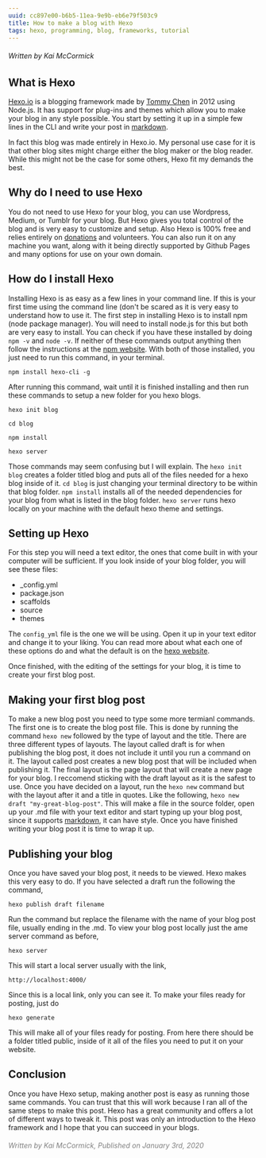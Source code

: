 ```yaml
---
uuid: cc897e00-b6b5-11ea-9e9b-eb6e79f503c9
title: How to make a blog with Hexo
tags: hexo, programming, blog, frameworks, tutorial
---
```

###### Written by Kai McCormick
## What is Hexo

[Hexo.io](https://hexo.io) is a blogging framework made by [Tommy Chen](https://github.com/tommy351) in 2012 using Node.js. It has support for plug-ins and themes which allow you to make your blog in any style possible. You start by setting it up in a simple few lines in the CLI and write your post in [markdown](https://www.markdownguide.org/getting-started). 

In fact this blog was made entirely in Hexo.io. My personal use case for it is that other blog sites might charge either the blog maker or the blog reader. While this might not be the case for some others, Hexo fit my demands the best.
## Why do I need to use Hexo

You do not need to use Hexo for your blog, you can use Wordpress, Medium, or Tumblr for your blog. But Hexo gives you total control of the blog and is very easy to customize and setup. Also Hexo is 100% free and relies entirely on [donations](https://opencollective.com/hexo) and volunteers. You can also run it on any machine you want, along with it being directly supported by Github Pages and many options for use on your own domain.

## How do I install Hexo

Installing Hexo is as easy as a few lines in your command line. If this is your first time using the command line (don't be scared as it is very easy to understand how to use it. The first step in installing Hexo is to install npm (node package manager). You will need to install node.js for this but both are very easy to install. You can check if you have these installed by doing `npm -v` and `node -v`. If neither of these commands output anything then follow the instructions at the [npm website](https://nodejs.org/en/). With both of those installed, you just need to run this command, in your terminal. 

`npm install hexo-cli -g`

After running this command, wait until it is finished installing and then run these commands to setup a new folder for you hexo blogs.

`hexo init blog`

`cd blog`

`npm install`

`hexo server`

Those commands may seem confusing but I will explain. The `hexo init blog` creates a folder titled blog and puts all of the files needed for a hexo blog inside of it. `cd blog` is just changing your terminal directory to be within that blog folder. `npm install` installs all of the needed dependencies for your blog from what is listed in the blog folder. `hexo server` runs hexo locally on your machine with the default hexo theme and settings.

## Setting up Hexo
For this step you will need a text editor, the ones that come built in with your computer will be sufficient. If you look inside of your blog folder, you will see these files:

- _config.yml
- package.json
- scaffolds
- source
- themes

The `config_yml` file is the one we will be using. Open it up in your text editor and change it to your liking. You can read more about what each one of these options do and what the default is on the [hexo website](https://hexo.io/docs/configuration).

Once finished, with the editing of the settings for your blog, it is time to create your first blog post.

## Making your first blog post
To make a new blog post you need to type some more termianl commands. The first one is to create the blog post file. This is done by running the command `hexo new` followed by the type of layout and the title. There are three different types of layouts. The layout called draft is for when publishing the blog post, it does not include it until you run a command on it. The layout called post creates a new blog post that will be included when publishing it. The final layout is the page layout that will create a new page for your blog. I reccomend sticking with the draft layout as it is the safest to use. Once you have decided on a layout, run the `hexo new` command but with the layout after it and a title in quotes. Like the following, `hexo new draft "my-great-blog-post"`. This will make a file in the source folder, open up your .md file with your text editor and start typing up your blog post, since it supports [markdown](https://www.markdownguide.org/cheat-sheet), it can have style. Once you have finished writing your blog post it is time to wrap it up.

## Publishing your blog
Once you have saved your blog post, it needs to be viewed. Hexo makes this very easy to do. If you have selected a draft run the following the command,

`hexo publish draft filename`

Run the command but replace the filename with the name of your blog post file, usually ending in the .md. To view your blog post locally just the ame server command as before,

`hexo server`

This will start a local server usually with the link,

`http://localhost:4000/`

Since this is a local link, only you can see it. To make your files ready for posting, just do

`hexo generate`

This will make all of your files ready for posting. From here there should be a folder titled public, inside of it all of the files you need to put it on your website.

## Conclusion
Once you have Hexo setup, making another post is easy as running those same commands. You can trust that this will work because I ran all of the same steps to make this post. Hexo has a great community and offers a lot of different ways to tweak it. This post was only an introduction to the Hexo framework and I hope that you can succeed in your blogs.

<h6 style="color:gray"> Written by Kai McCormick, Published on January 3rd, 2020 </h6>